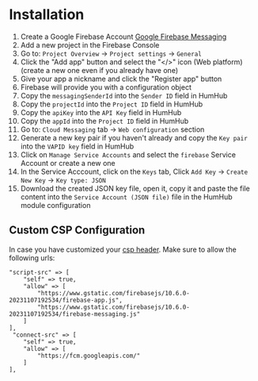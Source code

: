 Installation
============

1. Create a Google Firebase Account [Google Firebase Messaging](https://firebase.google.com/)
2. Add a new project in the Firebase Console
3. Go to: `Project Overview` -> `Project settings` -> `General`
4. Click the "Add app" button and select the "</>" icon (Web platform) (create a new one even if you already have one)
5. Give your app a nickname and click the "Register app" button
6. Firebase will provide you with a configuration object
7. Copy the `messagingSenderId` into the `Sender ID` field in HumHub
8. Copy the `projectId` into the `Project ID` field in HumHub
9. Copy the `apiKey` into the `API Key` field in HumHub
10. Copy the `appId` into the `Project ID` field in HumHub
11. Go to: `Cloud Messaging` tab -> `Web configuration` section
12. Generate a new key pair if you haven't already and copy the `Key pair` into the `VAPID key` field in HumHub
13. Click on `Manage Service Accounts`  and select the `firebase` Service Account or create a new one
14. In the Service Acccount, click on the `Keys` tab, Click `Add Key` -> `Create New Key` -> `Key type: JSON`
15. Download the created JSON key file, open it, copy it and paste the file content into the `Service Account (JSON file)` file in the HumHub module configuration

## Custom CSP Configuration 

In case you have customized your [csp header](https://docs.humhub.org/docs/admin/security#web-security-configuration).
Make sure to allow the following urls:

```
"script-src" => [
    "self" => true,
    "allow" => [
        "https://www.gstatic.com/firebasejs/10.6.0-20231107192534/firebase-app.js",
        "https://www.gstatic.com/firebasejs/10.6.0-20231107192534/firebase-messaging.js"
    ]
],
 "connect-src" => [
    "self" => true,
    "allow" => [
        "https://fcm.googleapis.com/"
    ]
],
``` 

